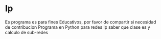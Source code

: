 Ip
==
Es programa es para fines Educativos, por favor de compartir si necesidad de contribucion 
Programa en Python para redes Ip saber que clase es y calculo de sub-redes 

